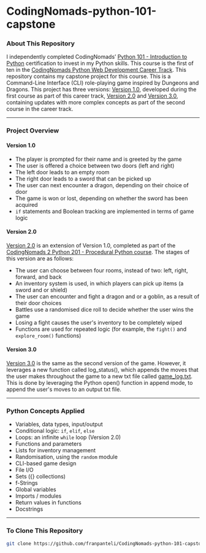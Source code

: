 # CodingNomads-python-101-capstone

### About This Repository
I independently completed CodingNomads’ [Python 101 - Introduction to Python](https://codingnomads.com/course/python-programming-101) certification to invest in my Python skills. This course is the first of ten in the [CodingNomads Python Web Development Career Track](https://codingnomads.com/career-track/python-web-development-learn-python-bootcamp). This repository contains my capstone project for this course. This is a Command-Line Interface (CLI) role-playing game inspired by Dungeons and Dragons. This project has three versions: [Version 1.0](https://github.com/franpanteli/CodingNomads-python-101-capstone/blob/main/dungeons_and_dragon_game.py), developed during the first course as part of this career track, [Version 2.0](https://github.com/franpanteli/CodingNomads-python-101-capstone/blob/main/dungeons_and_dragon_game_2.0.py) and [Version 3.0](https://github.com/franpanteli/CodingNomads-python-101-capstone/blob/main/dungeons_and_dragon_game_3.0.py), containing updates with more complex concepts as part of the second course in the career track.

---

### Project Overview

#### Version 1.0
- The player is prompted for their name and is greeted by the game
- The user is offered a choice between two doors (left and right)
- The left door leads to an empty room
- The right door leads to a sword that can be picked up
- The user can next encounter a dragon, depending on their choice of door
- The game is won or lost, depending on whether the sword has been acquired
- `if` statements and Boolean tracking are implemented in terms of game logic

#### Version 2.0
[Version 2.0](https://github.com/franpanteli/CodingNomads-python-101-capstone/blob/main/dungeons_and_dragon_game_2.0.py) is an extension of Version 1.0, completed as part of the [CodingNomads 2 Python 201 - Procedural Python course](https://codingnomads.com/course/python-programming-201). The stages of this version are as follows:   
- The user can choose between four rooms, instead of two: left, right, forward, and back
- An inventory system is used, in which players can pick up items (a sword and or shield)
- The user can encounter and fight a dragon and or a goblin, as a result of their door choices
- Battles use a randomised dice roll to decide whether the user wins the game
- Losing a fight causes the user's inventory to be completely wiped
- Functions are used for repeated logic (for example, the `fight()` and `explore_room()` functions)

#### Version 3.0
[Version 3.0](https://github.com/franpanteli/CodingNomads-python-101-capstone/blob/main/dungeons_and_dragon_game_3.0.py) is the same as the second version of the game. However, it leverages a new function called log_status(), which appends the moves that the user makes throughout the game to a new txt file called [game_log.txt](https://github.com/franpanteli/CodingNomads-python-101-capstone/blob/main/game_log.txt). This is done by leveraging the Python open() function in append mode, to append the user's moves to an output txt file.

---

### Python Concepts Applied
- Variables, data types, input/output
- Conditional logic: `if`, `elif`, `else`
- Loops: an infinite `while` loop (Version 2.0) 
- Functions and parameters 
- Lists for inventory management
- Randomisation, using the `random` module
- CLI-based game design
- File I/O
- Sets ({} collections)
- f-Strings
- Global variables
- Imports / modules
- Return values in functions
- Docstrings

---

### To Clone This Repository
```bash
git clone https://github.com/franpanteli/CodingNomads-python-101-capstone.git
